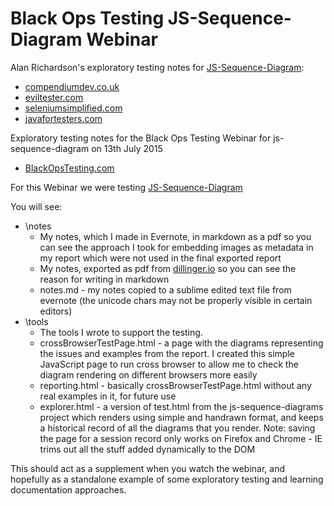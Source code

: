 Black Ops Testing JS-Sequence-Diagram Webinar
======================================

Alan Richardson's exploratory testing notes for [JS-Sequence-Diagram](https://bramp.github.io/js-sequence-diagrams):

* [compendiumdev.co.uk](http://www.compendiumdev.co.uk)
* [eviltester.com](http://www.eviltester.com)
* [seleniumsimplified.com](http://www.seleniumsimplified.com)
* [javafortesters.com](http://www.javafortesters.com)

Exploratory testing notes for the Black Ops Testing Webinar for js-sequence-diagram on 13th July 2015

* [BlackOpsTesting.com](http://blackopstesting.com)

For this Webinar we were testing [JS-Sequence-Diagram](https://bramp.github.io/js-sequence-diagrams)

You will see:

* \notes
  * My notes, which I made in Evernote, in markdown as a pdf so you can see the approach I took for embedding images as metadata in my report which were not used in the final exported report
  * My notes, exported as pdf from [dillinger.io](http://dillinger.io/) so you can see the reason for writing in markdown
  * notes.md - my notes copied to a sublime edited text file from evernote (the unicode chars may not be properly visible in certain editors)
* \tools
  * The tools I wrote to support the testing.
  * crossBrowserTestPage.html - a page with the diagrams representing the issues and examples from the report. I created this simple JavaScript page to run cross browser to allow me to check the diagram rendering on different browsers more easily
  * reporting.html - basically crossBrowserTestPage.html without any real examples in it, for future use
  * explorer.html - a version of test.html from the js-sequence-diagrams project which renders using simple and handrawn format, and keeps a historical record of all the diagrams that you render. Note: saving the page for a session record only works on Firefox and Chrome - IE trims out all the stuff added dynamically to the DOM

This should act as a supplement when you watch the webinar, and hopefully as a standalone example of some exploratory testing and learning documentation approaches.





